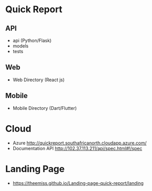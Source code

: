 # Quick Report

## API 
* api (Python/Flask)
* models
* tests

## Web 
* Web Directory (React js)


## Mobile
* Mobile Directory (Dart/Flutter)

# Cloud 
* Azure <http://quickreport.southafricanorth.cloudapp.azure.com/>
* Documentation API <http://102.37.113.211/api/spec.html#!/spec>
# Landing Page
* <https://theemiss.github.io/Landing-page-quick-report/landing>

